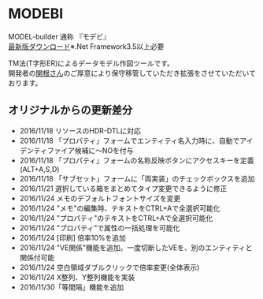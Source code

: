 # MODEBI

MODEL-builder 通称 『モデビ』  
[最新版ダウンロード](https://github.com/yet103/MODEBI/releases/download/v1.170423/MODEBI_1.170423.zip)※.Net Framework3.5以上必要
  
  
  
TM法(T字形ER)によるデータモデル作図ツールです。  
開発者の[関根さん](http://www.modebi.jp/)のご厚意により保守移管していただき拡張をさせていただいております。  

## オリジナルからの更新差分
* 2016/11/18 リソースのHDR-DTLに対応
* 2016/11/18 「プロパティ」フォームでエンティティ名入力時に、自動でアイデンティファイア候補に～NOを付与
* 2016/11/18 「プロパティ」フォームの名称反映ボタンにアクセスキーを定義(ALT+A,S,D)
* 2016/11/18 「サブセット」フォームに「両実装」のチェックボックスを追加
* 2016/11/21 選択している箱をまとめてタイプ変更できるように修正
* 2016/11/24 メモのデフォルトフォントサイズを変更
* 2016/11/24 "メモ"の編集時、テキストをCTRL+Aで全選択可能化
* 2016/11/24 "プロパティ"のテキストをCTRL+Aで全選択可能化
* 2016/11/24 "プロパティ"で属性の一括処理を可能化
* 2016/11/24 [印刷] 倍率10%を追加
* 2016/11/24 "VE関係"機能を追加。一度切断したVEを、別のエンティティと関係付可能
* 2016/11/24 空白領域ダブルクリックで倍率変更(全体表示)
* 2016/11/24 X整列、Y整列機能を実装
* 2016/11/30「等間隔」機能を追加
